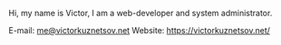 Hi, my name is Victor, I am a web-developer and system administrator.

E-mail: me@victorkuznetsov.net
Website: https://victorkuznetsov.net/
